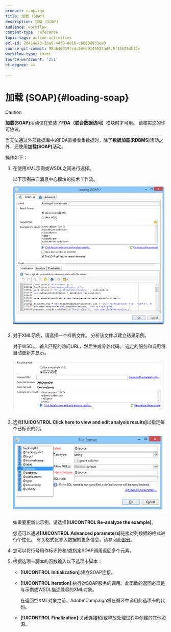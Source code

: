 ```yaml
---
product: campaign
title: 加载 (SOAP)
description: 加载 (SOAP)
audience: workflow
content-type: reference
topic-tags: action-activities
exl-id: 20414e73-2ba9-44f9-8e16-cb6604933ee0
source-git-commit: 98d646919fedc66ee9145522ad0c5f15b25dbf2e
workflow-type: tm+mt
source-wordcount: '251'
ht-degree: 4%

---
```


# 加载 (SOAP){#loading-soap}

>[!CAUTION]
>
>**加载(SOAP)**&#x200B;活动仅在安装了&#x200B;**FDA（联合数据访问）**&#x200B;模块时才可用。 请核实您的许可协议。

当无法通过外部数据库中的FDA直接收集数据时，除了&#x200B;**数据加载(RDBMS)**&#x200B;活动之外，还使用&#x200B;**加载(SOAP)**&#x200B;活动。

操作如下：

1. 在使用XML示例或WSDL之间进行选择。

   以下示例来自消息中心模块的技术工作流。

   ![](assets/load_soap_002.png)

1. 对于XML示例，请选择一个样例文件。 分析该文件以建立结果示例。

   对于WSDL，输入匹配的访问URL，然后生成骨骼代码。 选定的服务和调用将自动更新并显示。

   ![](assets/soap_load_003.png)

1. 选择&#x200B;**[!UICONTROL Click here to view and edit analysis results]**&#x200B;以指定每个已标识的列。

   ![](assets/soap_load_001.png)

   如果要更新此示例，请选择&#x200B;**[!UICONTROL Re-analyze the example]**。

   您还可以通过&#x200B;**[!UICONTROL Advanced parameters]**&#x200B;链接对列数据的格式进行个性化。 有关格式化导入数据的更多信息，请参阅此[部分](../../platform/using/executing-import-jobs.md)。

1. 您可以将行号用作标识符和/或指定SOAP调用返回多个元素。
1. 根据选项卡脚本的函数输入以下选项卡脚本：

   * **[!UICONTROL Initialization]**:建立SOAP连接。
   * **[!UICONTROL Iteration]**:执行对SOAP服务的调用。此函数的返回必须是与示例或WSDL描述兼容的XML对象。

      在返回空XML对象之前，Adobe Campaign将在循环中调用此选项卡的代码。

   * **[!UICONTROL Finalization]**:关闭连接和/或释放处理过程中创建的其他资源。
